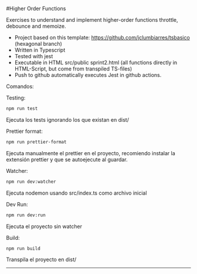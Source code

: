 #Higher Order Functions

Exercises to understand and implement higher-order functions throttle, debounce and memoize.

- Project based on this template: https://github.com/jclumbiarres/tsbasico (hexagonal branch)
- Written in Typescript
- Tested with jest
- Executable in HTML src/public sprint2.html (all functions directly in HTML-Script, but come from transpiled TS-files)
- Push to github automatically executes Jest in github actions.

Comandos:

Testing:

```sh
npm run test
```

Ejecuta los tests ignorando los que existan en dist/

Prettier format:

```sh
npm run prettier-format
```

Ejecuta manualmente el prettier en el proyecto, recomiendo instalar la extensión prettier y que se autoejecute al guardar.

Watcher:

```sh
npm run dev:watcher
```

Ejecuta nodemon usando src/index.ts como archivo inicial

Dev Run:

```sh
npm run dev:run
```

Ejecuta el proyecto sin watcher

Build:

```sh
npm run build
```

Transpila el proyecto en dist/

---
